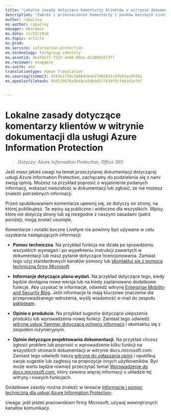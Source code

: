 ```yaml
---
title: "Lokalne zasady dotyczące komentarzy klientów w witrynie dokumentacji firmy Microsoft dla usługi Azure Information Protection | Azure Information Protection"
description: "Zakres i przeznaczenie komentarzy i pasków bocznych Livefyre dla dokumentacji usługi Azure Information Protection."
author: cabailey
ms.author: cabailey
manager: mbaldwin
ms.date: 11/23/2016
ms.topic: article
ms.prod: 
ms.service: information-protection
ms.technology: techgroup-identity
ms.assetid: 4eafbe72-f537-4e66-80ae-d11894d373f7
ms.reviewer: esaggese
ms.suite: ems
translationtype: Human Translation
ms.sourcegitcommit: 4347e1759c1690436eb37482831c97b93ac8fd5a
ms.openlocfilehash: 958135678a9b48ca59b3d377439f5cf4b3d1efd7


---
```


# <a name="house-rules-for-customer-comments-on-the-documentation-site-for-azure-information-protection"></a>Lokalne zasady dotyczące komentarzy klientów w witrynie dokumentacji dla usługi Azure Information Protection

>*Dotyczy: Azure Information Protection, Office 365*

Jeśli masz jakieś uwagi na temat przeczytanej dokumentacji dotyczącej usługi Azure Information Protection, zachęcamy do podzielenia się z nami swoją opinią. Możesz na przykład poprosić o wyjaśnienie podanych informacji, wskazać nieścisłość w dokumentacji lub zgłosić, że nie możesz znaleźć potrzebnych informacji. 

Przed opublikowaniem komentarza upewnij się, że dotyczy on strony, na której publikujesz. Te wpisy są publiczne i widoczne dla wszystkich. Wpisy, które nie dotyczą strony lub są niezgodne z naszymi zasadami (patrz poniżej), mogą zostać usunięte.
 
Komentarze i notatki boczne Livefyre nie powinny być używane w celu uzyskania następujących informacji:
 
- **Pomoc techniczna**. Na przykład funkcja nie działa po sprawdzeniu wszystkich wymagań i po wypełnieniu instrukcji zawartych w dokumentacji lub masz pytanie dotyczące licencjonowania. Zamiast tego użyj standardowych kanałów pomocy lub [skontaktuj się z pomocą techniczną firmy Microsoft](./get-started/information-support.md#to-contact-microsoft-support).

- **Informacje dotyczące planu wydań**. Na przykład dotyczące tego, kiedy będzie dostępna nowa wersja lub na kiedy zaplanowano dodatkowe funkcje. Aby uzyskać te informacje, odwiedź witrynę [Enterprise Mobility and Security Blog](https://blogs.technet.microsoft.com/enterprisemobility/?product=azure-information-protection,azure-rights-management-services). Jeśli informacje te mają kluczowe znaczenie dla przeprowadzanego wdrożenia, wyślij wiadomość e-mail do zespołu [askipteam](mailto:%20askipteam@microsoft.com).

- **Opinie o produkcie**. Na przykład sugestie dotyczące ulepszenia produktu lub wprowadzenia nowej funkcji. Zamiast tego odwiedź [witrynę usługi Yammer dotyczącą ochrony informacji](https://www.yammer.com/AskIPTeam) i skontaktuj się z zespołem inżynieryjnym.

- **Opinie dotyczące projektowania dokumentacji**. Na przykład chcesz zgłosić problem lub poprosić o wprowadzenie kilku funkcji na wszystkich stronach dokumentacji w witrynie docs.microsoft.com. Zamiast tego odwiedź naszą [witrynę do zgłaszania opinii](https://msdocs.uservoice.com/forums/364242-general-site-feedback) i opublikuj swoje sugestie lub zagłosuj na propozycje innych użytkowników. Być może warto będzie również przeczytać temat [Wprowadzenie do docs.microsoft.com](/teamblog/introducing-docs-microsoft-com/), który zawiera więcej informacji o układzie tej witryny i nowych funkcjach.

Dodatkowe zasoby można znaleźć w temacie [Informacje i pomoc techniczna dla usługi Azure Information Protection](./get-started/information-support.md). 

Uwaga: jeśli jesteś pracownikiem firmy Microsoft, używaj wewnętrznych kanałów komunikacji.




<!--HONumber=Jan17_HO4-->


